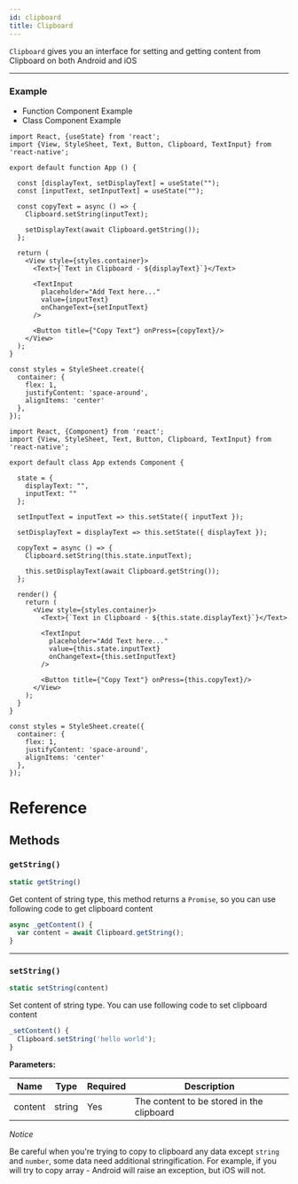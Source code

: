 ```yaml
---
id: clipboard
title: Clipboard
---
```


`Clipboard` gives you an interface for setting and getting content from Clipboard on both Android and iOS

---

### Example

<div class="toggler">
  <ul role="tablist" class="toggle-syntax">
    <li id="functional" class="button-functional" aria-selected="false" role="tab" tabindex="0" aria-controls="functionaltab" onclick="displayTabs('syntax', 'functional')">
      Function Component Example
    </li>
    <li id="classical" class="button-classical" aria-selected="false" role="tab" tabindex="0" aria-controls="classicaltab" onclick="displayTabs('syntax', 'classical')">
      Class Component Example
    </li>
  </ul>
</div>

<block class="functional syntax" />

```SnackPlayer name=Clipboard
import React, {useState} from 'react';
import {View, StyleSheet, Text, Button, Clipboard, TextInput} from 'react-native';

export default function App () {

  const [displayText, setDisplayText] = useState("");
  const [inputText, setInputText] = useState("");

  const copyText = async () => {
    Clipboard.setString(inputText);

    setDisplayText(await Clipboard.getString());
  };

  return (
    <View style={styles.container}>
      <Text>{`Text in Clipboard - ${displayText}`}</Text>

      <TextInput
        placeholder="Add Text here..."
        value={inputText}
        onChangeText={setInputText}
      />

      <Button title={"Copy Text"} onPress={copyText}/>
    </View>
  );
}

const styles = StyleSheet.create({
  container: {
    flex: 1,
    justifyContent: 'space-around',
    alignItems: 'center'
  },
});
```

<block class="classical syntax" />

```SnackPlayer name=Clipboard
import React, {Component} from 'react';
import {View, StyleSheet, Text, Button, Clipboard, TextInput} from 'react-native';

export default class App extends Component {

  state = {
    displayText: "",
    inputText: ""
  };

  setInputText = inputText => this.setState({ inputText });

  setDisplayText = displayText => this.setState({ displayText });

  copyText = async () => {
    Clipboard.setString(this.state.inputText);

    this.setDisplayText(await Clipboard.getString());
  };

  render() {
    return (
      <View style={styles.container}>
        <Text>{`Text in Clipboard - ${this.state.displayText}`}</Text>

        <TextInput
          placeholder="Add Text here..."
          value={this.state.inputText}
          onChangeText={this.setInputText}
        />

        <Button title={"Copy Text"} onPress={this.copyText}/>
      </View>
    );
  }
}

const styles = StyleSheet.create({
  container: {
    flex: 1,
    justifyContent: 'space-around',
    alignItems: 'center'
  },
});
```

<block class="endBlock syntax" />

# Reference

## Methods

### `getString()`

```jsx
static getString()
```

Get content of string type, this method returns a `Promise`, so you can use following code to get clipboard content

```jsx
async _getContent() {
  var content = await Clipboard.getString();
}
```

---

### `setString()`

```jsx
static setString(content)
```

Set content of string type. You can use following code to set clipboard content

```jsx
_setContent() {
  Clipboard.setString('hello world');
}
```

**Parameters:**

| Name    | Type   | Required | Description                               |
| ------- | ------ | -------- | ----------------------------------------- |
| content | string | Yes      | The content to be stored in the clipboard |

_Notice_

Be careful when you're trying to copy to clipboard any data except `string` and `number`, some data need additional stringification. For example, if you will try to copy array - Android will raise an exception, but iOS will not.

